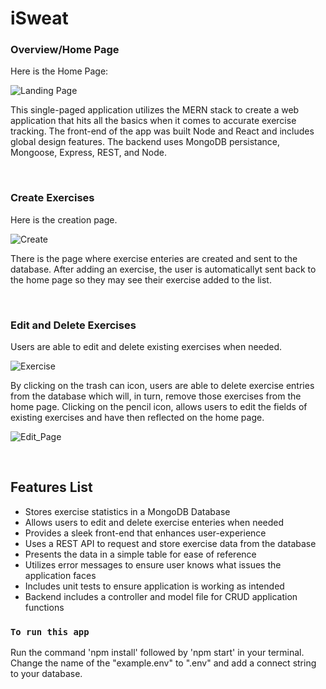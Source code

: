 # iSweat

### Overview/Home Page

Here is the Home Page:

![Landing Page](https://user-images.githubusercontent.com/91065673/190895110-7779f6fa-4b8c-45c1-b313-649414dd902d.png)

This single-paged application utilizes the MERN stack to create a web application that hits all the basics when it comes to accurate exercise tracking. The front-end of the app was built Node and React and includes global design features. The backend uses MongoDB persistance, Mongoose, Express, REST, and Node.

<br>

### Create Exercises

Here is the creation page.

![Create](https://user-images.githubusercontent.com/91065673/190895174-94b87d3d-2d0f-4e8c-a190-0e25bfb2a0df.png)

There is the page where exercise enteries are created and sent to the database. After adding an exercise, the user is automaticallyt sent back to the home page so they may see their exercise added to the list. 

<br>

### Edit and Delete Exercises

Users are able to edit and delete existing exercises when needed.

![Exercise](https://user-images.githubusercontent.com/91065673/190895196-b4e5e488-bfe3-4e5d-ab60-693c27601ae9.png)

By clicking on the trash can icon, users are able to delete exercise entries from the database which will, in turn, remove those exercises from the home page. Clicking on the pencil icon, allows users to edit the fields of existing exercises and have then reflected on the home page.

![Edit_Page](https://user-images.githubusercontent.com/91065673/190895181-7f2fb322-382d-4df1-9dd4-0dddac72a60e.png)

<br>

## Features List

- Stores exercise statistics in a MongoDB Database
- Allows users to edit and delete exercise enteries when needed
- Provides a sleek front-end that enhances user-experience
- Uses a REST API to request and store exercise data from the database 
- Presents the data in a simple table for ease of reference
- Utilizes error messages to ensure user knows what issues the application faces
- Includes unit tests to ensure application is working as intended
- Backend includes a controller and model file for CRUD application functions

### `To run this app`

Run the command 'npm install' followed by 'npm start' in your terminal.
<br>
Change the name of the "example.env" to ".env" and add a connect string to your database.

